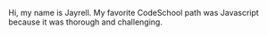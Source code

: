 Hi, my name is Jayrell.
My favorite CodeSchool path was Javascript because it was thorough and challenging.